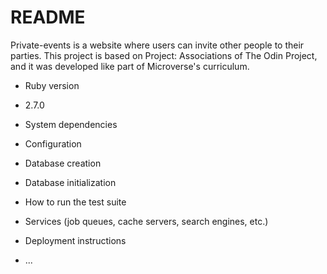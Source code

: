 # README

Private-events is a website where users can invite other people to their parties. This project is based on Project: Associations of The Odin Project, and it was developed like part of Microverse's curriculum.

* Ruby version

- 2.7.0

* System dependencies

* Configuration

* Database creation

* Database initialization

* How to run the test suite

* Services (job queues, cache servers, search engines, etc.)

* Deployment instructions

* ...
